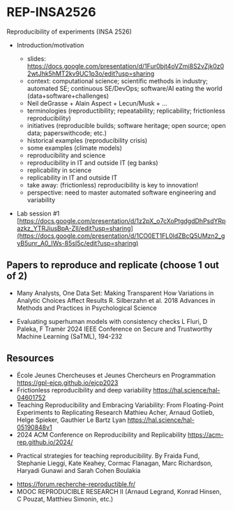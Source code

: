 # REP-INSA2526
Reproducibility of experiments (INSA 2526)

* Introduction/motivation
  - slides: [https://docs.google.com/presentation/d/1Fur0bjt4oVZmi8S2vZjk0z02wtJhk5hMT2kv9UC1p3o/edit?usp=sharing ](https://docs.google.com/presentation/d/1LeCvVMUIRe9eeWsDNSONTR1vcKXWRGKkeqRnspweHXI/edit?usp=sharing)
  - context: computational science; scientific methods in industry; automated SE; continuous SE/DevOps; software/AI eating the world (data+software+challenges) 
  - Neil deGrasse + Alain Aspect + Lecun/Musk + ...
  - terminologies (reproductibility; repeatability; replicability; frictionless reproducibility)
  - initiatives (reproducible builds; software heritage; open source; open data; paperswithcode; etc.)
  - historical examples (reproducibility crisis)
  - some examples (climate models)
  - reproducibility and science
  - reproducibility in IT and outside IT (eg banks)
  - replicability in science
  - replicability in IT and outside IT
  - take away: (frictionless) reproducibility is key to innovation! 
   - perspective: need to master automated software engineering and variability

* Lab session #1 [https://docs.google.com/presentation/d/1z2pX_o7cXoPtgdgdDhPsdYRpazkz_YTRJiusBpA-ZII/edit?usp=sharing](https://docs.google.com/presentation/d/1CO0ET1FL0ldZBcQ5UMzn2_gyB5unr_A0_IWs-85sI5c/edit?usp=sharing)


## Papers to reproduce and replicate (choose 1 out of 2)

* Many Analysts, One Data Set: Making Transparent How Variations in Analytic Choices Affect Results
R. Silberzahn et al.
2018 Advances in Methods and Practices in Psychological Science

* Evaluating superhuman models with consistency checks
L Fluri, D Paleka, F Tramèr
2024 IEEE Conference on Secure and Trustworthy Machine Learning (SaTML), 194-232





## Resources

  * École Jeunes Chercheuses et Jeunes Chercheurs en Programmation https://gpl-ejcp.github.io/ejcp2023 
  * Frictionless reproducibility and deep variability https://hal.science/hal-04601752
  * Teaching Reproducibility and Embracing Variability: From Floating-Point Experiments to Replicating Research Mathieu Acher, Arnaud Gotlieb, Helge Spieker, Gauthier Le Bartz Lyan https://hal.science/hal-05190848v1
  * 2024 ACM Conference on Reproducibility and Replicability https://acm-rep.github.io/2024/ 
  - Practical strategies for teaching reproducibility.
By Fraida Fund, Stephanie Lieggi, Kate Keahey, Cormac Flanagan, Marc Richardson,  Haryadi Gunawi and Sarah Cohen Boulakia
  * https://forum.recherche-reproductible.fr/
  * MOOC REPRODUCIBLE RESEARCH II (Arnaud Legrand, Konrad Hinsen, C Pouzat, Matthieu Simonin, etc.)

